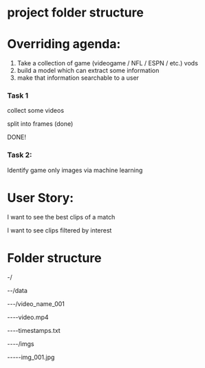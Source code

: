 # project folder structure

# Overriding agenda:

1. Take a collection of game (videogame / NFL / ESPN / etc.) vods
2. build a model which can extract some information
3. make that information searchable to a user



### Task 1

collect some videos

split into frames (done)

DONE!


### Task 2:

Identify game only images via machine learning


# User Story:

I want to see the best clips of a match

I want to see clips filtered by interest


# Folder structure

-/

--/data

---/video_name_001

----video.mp4

----timestamps.txt

----/imgs

-----img_001.jpg

